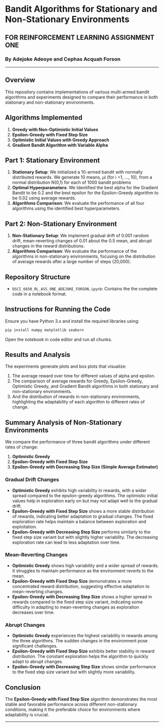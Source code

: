 # Bandit Algorithms for Stationary and Non-Stationary Environments
## FOR REINFORCEMENT LEARNING ASSIGNMENT ONE
### By Adejoke Adeoye and Cephas Acquah Forson
-----------------------------------------------------------------------------------------
## Overview
This repository contains implementations of various multi-armed bandit algorithms and experiments designed to compare their performance in both stationary and non-stationary environments.

## Algorithms Implemented
1. **Greedy with Non-Optimistic Initial Values**
2. **Epsilon-Greedy with Fixed Step Size**
3. **Optimistic Initial Values with Greedy Approach**
4. **Gradient Bandit Algorithm with Variable Alpha**

## Part 1: Stationary Environment
1. **Stationary Setup**: We initialized a 10-armed bandit with normally distributed rewards. We generate 10 means, μi (for i =1, …, 10), from a normal distribution N(0,1) for each of 1000 bandit problems
2. **Optimal Hyperparameters**: We Identified the best alpha for the Gradient Bandit to be 0.2 and the best epsilon for the Epsilon-Greedy algorithm to be 0.02 using average rewards.
3. **Algorithms Comparison**: We evaluate the performance of all four algorithms using the identified best hyperparameters.

## Part 2: Non-Stationary Environment
1. **Non-Stationary Setup**: We implement gradual drift of 0.001 random drift, mean-reverting changes of 0.01 about the 0.5 mean, and abrupt changes in the reward distributions.
2. **Algorithms  Comparison**: We evaluate the performance of the algorithms in non-stationary environments, focusing on the distribution of average rewards after a large number of steps (20,000).

## Repository Structure
- `DSCI_6650_RL_ASS_ONE_ADEJOKE_FORSON.ipynb`: Contains the the complete code in a notebook format.

## Instructions for Running the Code
Ensure you have Python 3.x and install the required libraries using:
```sh
pip install numpy matplotlib seaborn
```
Open the notebook in code editor and run all chunks.


## Results and Analysis
The experiments generate plots and box plots that visualize:
1. The average reward over time for different values of alpha and epsilon.
2. The comparison of average rewards for Greedy, Epsilon-Greedy, Optimistic Greedy, and Gradient Bandit algorithms in both stationary and non-stationary environments.
3. And the distribution of rewards in non-stationary environments, highlighting the adaptability of each algorithm to different rates of change.

## Summary Analysis of Non-Stationary Environments
We compare the performance of three bandit algorithms under different rates of change:
1. **Optimistic Greedy**
2. **Epsilon-Greedy with Fixed Step Size**
3. **Epsilon-Greedy with Decreasing Step Size (Simple Average Estimator)**

### Gradual Drift Changes
- **Optimistic Greedy** exhibits high variability in rewards, with a wider spread compared to the epsilon-greedy algorithms. The optimistic initial values help in exploration early on but may not adapt well to the gradual drift.
- **Epsilon-Greedy with Fixed Step Size** shows a more stable distribution of rewards, indicating better adaptation to gradual changes. The fixed exploration rate helps maintain a balance between exploration and exploitation.
- **Epsilon-Greedy with Decreasing Step Size** performs similarly to the fixed step size variant but with slightly higher variability. The decreasing exploration rate can lead to less adaptation over time.

### Mean-Reverting Changes
- **Optimistic Greedy** shows high variability and a wider spread of rewards. It struggles to maintain performance as the environment reverts to the mean.
- **Epsilon-Greedy with Fixed Step Size** demonstrates a more concentrated reward distribution, suggesting effective adaptation to mean-reverting changes.
- **Epsilon-Greedy with Decreasing Step Size** shows a higher spread in rewards compared to the fixed step size variant, indicating some difficulty in adapting to mean-reverting changes as exploration decreases over time.

### Abrupt Changes
- **Optimistic Greedy** experiences the highest variability in rewards among the three algorithms. The sudden changes in the environment pose significant challenges.
- **Epsilon-Greedy with Fixed Step Size** exhibits better stability in reward distribution. The constant exploration helps the algorithm to quickly adapt to abrupt changes.
- **Epsilon-Greedy with Decreasing Step Size** shows similar performance to the fixed step size variant but with slightly more variability.

## Conclusion
The **Epsilon-Greedy with Fixed Step Size** algorithm demonstrates the most stable and favorable performance across different non-stationary conditions, making it the preferable choice for environments where adaptability is crucial.

________________________________________________________________________________________________________________________________
